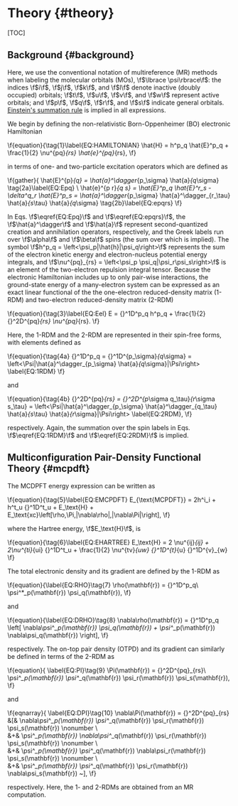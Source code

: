Theory          {#theory}
========

[TOC]

Background          {#background}
--------

Here, we use the conventional notation of multireference (MR) methods
when labeling the molecular orbitals (MOs), \f$\lbrace \psi\rbrace\f$:
the indices \f$i\f$, \f$j\f$, \f$k\f$, and \f$l\f$ denote
inactive (doubly occupied) orbitals; \f$t\f$, \f$u\f$, \f$v\f$, and \f$w\f$ represent
active orbitals; and \f$p\f$, \f$q\f$, \f$r\f$, and \f$s\f$ indicate general orbitals.
[Einstein's summation rule](http://mathworld.wolfram.com/EinsteinSummation.html) is implied in all expressions.

We begin by defining the non-relativistic Born-Oppenheimer (BO) electronic Hamiltonian

\f{equation}{\tag{1}\label{EQ:HAMILTONIAN}
     \hat{H} = h^p_q \hat{E}^p_q + \frac{1}{2} \nu^{pq}_{rs} \hat{e}^{pq}_{rs},
\f}

in terms of one- and two-particle excitation operators which are defined as

\f{gather}{
     \hat{E}^{p}_{q} = \hat{a}^\dagger_{p_\sigma} \hat{a}_{q_\sigma}   \tag{2a}\label{EQ:Epq}  	\\
     \hat{e}^{p r}_{q s} = \hat{E}^p_q \hat{E}^r_s - \delta^q_r \hat{E}^p_s = \hat{a}^\dagger_{p_\sigma} \hat{a}^\dagger_{r_\tau} \hat{a}_{s_\tau} \hat{a}_{q_\sigma} \tag{2b}\label{EQ:epqrs}
\f}

In Eqs. \f$\eqref{EQ:Epq}\f$ and \f$\eqref{EQ:epqrs}\f$, the \f$\hat{a}^\dagger\f$ and \f$\hat{a}\f$ 
represent second-quantized creation and annihilation operators, respectively,
and the Greek labels run over \f$\alpha\f$ and \f$\beta\f$ spins (the sum over which is implied).
The symbol \f$h^p_q = \left<\psi_p|\hat{h}|\psi_q\right>\f$ represents the sum of the electron
kinetic energy and electron-nucleus potential energy integrals, and
\f$\nu^{pq}_{rs} = \left<\psi_p \psi_q|\psi_r\psi_s\right>\f$ is an element of the
two-electron repulsion integral tensor. Because the electronic Hamiltonian
includes up to only pair-wise interactions, the ground-state energy of a
many-electron system can be expressed as an exact linear functional of the
the one-electron reduced-density matrix (1-RDM) and two-electron reduced-density matrix (2-RDM)

\f{equation}{\tag{3}\label{EQ:Eel}
E = {}^1D^p_q h^p_q + \frac{1}{2} {}^2D^{pq}_{rs} \nu^{pq}_{rs}.
\f}

Here, the 1-RDM and the 2-RDM are represented in their spin-free forms, 
with elements defined as

\f{equation}{\tag{4a}
{}^1D^p_q = {}^1D^{p_\sigma}_{q_\sigma} = \left<\Psi|\hat{a}^\dagger_{p_\sigma} \hat{a}_{q_\sigma}|\Psi\right>	\label{EQ:1RDM}
\f}

and

\f{equation}{\tag{4b}
{}^2D^{pq}_{rs} = {}^2D^{p_\sigma q_\tau}_{r_\sigma s_\tau} = \left<\Psi|\hat{a}^\dagger_{p_\sigma} \hat{a}^\dagger_{q_\tau} \hat{a}_{s_\tau} \hat{a}_{r_\sigma}|\Psi\right> \label{EQ:2RDM},
\f}

respectively. Again, the summation over the spin labels 
in Eqs. \f$\eqref{EQ:1RDM}\f$ and \f$\eqref{EQ:2RDM}\f$ is implied.

Multiconfiguration Pair-Density Functional Theory          {#mcpdft}
--------

The MCDPFT energy expression can be written as

\f{equation}{\tag{5}\label{EQ:EMCPDFT}
E_{\text{MCPDFT}} = 2h^i_i + h^t_u {}^1D^t_u + E_\text{H} + E_\text{xc}\left[\rho,\Pi,|\nabla\rho|,|\nabla\Pi|\right],
\f}

where the Hartree energy, \f$E_\text{H}\f$, is

\f{equation}{\tag{6}\label{EQ:EHARTREE}
E_\text{H} = 2 \nu^{ij}_{ij} + 2\nu^{ti}_{ui} {}^1D^t_u + \frac{1}{2} \nu^{tv}_{uw} {}^1D^{t}_{u} {}^1D^{v}_{w}
\f}

The total electronic density and its gradient are defined by the 1-RDM as

\f{equation}{\label{EQ:RHO}\tag{7}
\rho(\mathbf{r}) = {}^1D^p_q\ \psi^*_p(\mathbf{r}) \psi_q(\mathbf{r}),
\f}

and

\f{equation}{\label{EQ:DRHO}\tag{8}
\nabla\rho(\mathbf{r}) = {}^1D^p_q \left[ \nabla\psi^*_p(\mathbf{r}) \psi_q(\mathbf{r}) + \psi^*_p(\mathbf{r}) \nabla\psi_q(\mathbf{r}) \right],
\f}

respectively. The on-top pair density (OTPD) and its gradient can similarly be defined in
terms of the 2-RDM as

\f{equation}{
\label{EQ:PI}\tag{9}
\Pi(\mathbf{r})  = {}^2D^{pq}_{rs}\ \psi^*_p(\mathbf{r}) \psi^*_q(\mathbf{r}) \psi_r(\mathbf{r}) \psi_s(\mathbf{r}),
\f}

and

\f{eqnarray}{
\label{EQ:DPI}\tag{10}
\nabla\Pi(\mathbf{r}) = {}^2D^{pq}_{rs} &[& \nabla\psi^*_p(\mathbf{r}) \psi^*_q(\mathbf{r}) \psi_r(\mathbf{r}) \psi_s(\mathbf{r}) \nonumber \\\
                                 &+& \psi^*_p(\mathbf{r}) \nabla\psi^*_q(\mathbf{r}) \psi_r(\mathbf{r}) \psi_s(\mathbf{r}) \nonumber \\\
                                 &+& \psi^*_p(\mathbf{r}) \psi^*_q(\mathbf{r}) \nabla\psi_r(\mathbf{r}) \psi_s(\mathbf{r}) \nonumber \\\
                                 &+& \psi^*_p(\mathbf{r}) \psi^*_q(\mathbf{r}) \psi_r(\mathbf{r}) \nabla\psi_s(\mathbf{r}) ~],
\f}

respectively. Here, the 1- and 2-RDMs are obtained from an MR computation.
